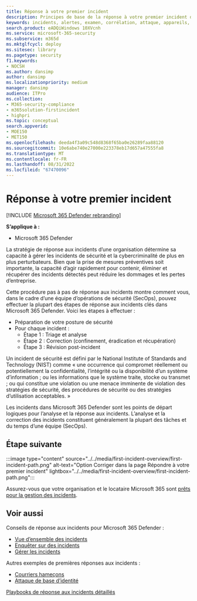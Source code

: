 ```yaml
---
title: Réponse à votre premier incident
description: Principes de base de la réponse à votre premier incident dans Microsoft 365 Defender.
keywords: incidents, alertes, examen, corrélation, attaque, appareils, utilisateurs, identités, identité, boîte aux lettres, e-mail, 365, microsoft, m365, réponse aux incidents, cyberattaque, auto-étude, montée en puissance, montée en puissance, intégration, répondeur d’incident
search.product: eADQiWindows 10XVcnh
ms.service: microsoft-365-security
ms.subservice: m365d
ms.mktglfcycl: deploy
ms.sitesec: library
ms.pagetype: security
f1.keywords:
- NOCSH
ms.author: dansimp
author: dansimp
ms.localizationpriority: medium
manager: dansimp
audience: ITPro
ms.collection:
- M365-security-compliance
- m365solution-firstincident
- highpri
ms.topic: conceptual
search.appverid:
- MOE150
- MET150
ms.openlocfilehash: deeda4f3a09c548d8368f65ba0e26289faa88120
ms.sourcegitcommit: 10e6abe740e27000e223378eb17d657a47555fa8
ms.translationtype: MT
ms.contentlocale: fr-FR
ms.lasthandoff: 08/31/2022
ms.locfileid: "67470096"
---
```

# <a name="responding-to-your-first-incident"></a>Réponse à votre premier incident

[!INCLUDE [Microsoft 365 Defender rebranding](../includes/microsoft-defender.md)]

**S’applique à :**
- Microsoft 365 Defender

La stratégie de réponse aux incidents d’une organisation détermine sa capacité à gérer les incidents de sécurité et la cybercriminalité de plus en plus perturbateurs. Bien que la prise de mesures préventives soit importante, la capacité d’agir rapidement pour contenir, éliminer et récupérer des incidents détectés peut réduire les dommages et les pertes d’entreprise.

Cette procédure pas à pas de réponse aux incidents montre comment vous, dans le cadre d’une équipe d’opérations de sécurité (SecOps), pouvez effectuer la plupart des étapes de réponse aux incidents clés dans Microsoft 365 Defender. Voici les étapes à effectuer :

- Préparation de votre posture de sécurité
- Pour chaque incident :
  - Étape 1 : Triage et analyse
  - Étape 2 : Correction (confinement, éradication et récupération)
  - Étape 3 : Révision post-incident

Un incident de sécurité est défini par le National Institute of Standards and Technology (NIST) comme « une occurrence qui compromet réellement ou potentiellement la confidentialité, l’intégrité ou la disponibilité d’un système d’information ; ou les informations que le système traite, stocke ou transmet ; ou qui constitue une violation ou une menace imminente de violation des stratégies de sécurité, des procédures de sécurité ou des stratégies d’utilisation acceptables. »

Les incidents dans Microsoft 365 Defender sont les points de départ logiques pour l’analyse et la réponse aux incidents. L’analyse et la correction des incidents constituent généralement la plupart des tâches et du temps d’une équipe (SecOps).

## <a name="next-step"></a>Étape suivante

:::image type="content" source="../../media/first-incident-overview/first-incident-path.png" alt-text="Option Corriger dans la page Répondre à votre premier incident" lightbox="../../media/first-incident-overview/first-incident-path.png":::

Assurez-vous que votre organisation et le locataire Microsoft 365 sont [prêts pour la gestion des incidents](first-incident-prepare.md).

## <a name="see-also"></a>Voir aussi

Conseils de réponse aux incidents pour Microsoft 365 Defender :

- [Vue d’ensemble des incidents](incidents-overview.md)
- [Enquêter sur des incidents](investigate-incidents.md)
- [Gérer les incidents](manage-incidents.md)

Autres exemples de premières réponses aux incidents :

- [Courriers hameçons](first-incident-path-phishing.md)
- [Attaque de base d’identité](first-incident-path-identity.md)

[Playbooks de réponse aux incidents détaillés](/security/compass/incident-response-playbooks)


